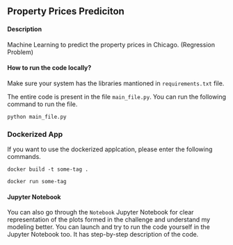 ## Property Prices Prediciton

#### Description

Machine Learning to predict the property prices in Chicago. (Regression Problem)

#### How to run the code locally?

Make sure your system has the libraries mantioned in `requirements.txt` file.

The entire code is present in the file `main_file.py`. You can run the following command to run the file.

```
python main_file.py
```

### Dockerized App



If you want to use the dockerized applcation, please enter the following commands.



```docker build -t some-tag .```



```docker run some-tag```


#### Jupyter Notebook

You can also go through the `Notebook` Jupyter Notebook for clear representation of the plots formed in the challenge and understand my modeling better.
You can launch and try to run the code yourself in the Jupyter Notebook too. It has step-by-step description of the code.
